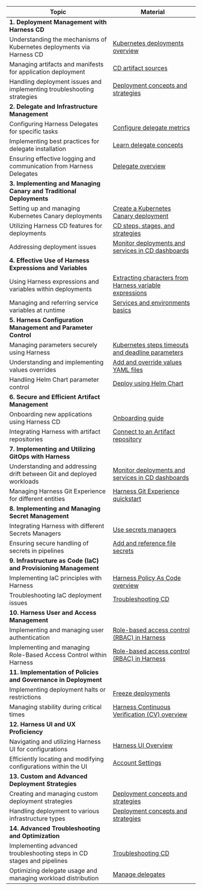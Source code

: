| Topic | Material|
| --- | -- |
| **1. Deployment Management with Harness CD**   | |
| Understanding the mechanisms of Kubernetes deployments via Harness CD  | [Kubernetes deployments overview](https://developer.harness.io/docs/continuous-delivery/deploy-srv-diff-platforms/kubernetes/kubernetes-deployments-overview/) |
| Managing artifacts and manifests for application deployment | [CD artifact sources](https://developer.harness.io/docs/continuous-delivery/x-platform-cd-features/services/artifact-sources/) |
| Handling deployment issues and implementing troubleshooting strategies | [Deployment concepts and strategies](https://developer.harness.io/docs/continuous-delivery/manage-deployments/deployment-concepts/)|
| **2. Delegate and Infrastructure Management**  | |
| Configuring Harness Delegates for specific tasks | [Configure delegate metrics](https://developer.harness.io/docs/platform/delegates/manage-delegates/delegate-metrics/) |
| Implementing best practices for delegate installation | [Learn delegate concepts](https://developer.harness.io/docs/category/delegate-concepts)|
| Ensuring effective logging and communication from Harness Delegates| [Delegate overview](https://developer.harness.io/docs/platform/delegates/delegate-concepts/delegate-overview/) |
| **3. Implementing and Managing Canary and Traditional Deployments** | |
| Setting up and managing Kubernetes Canary deployments | [Create a Kubernetes Canary deployment](https://developer.harness.io/docs/continuous-delivery/deploy-srv-diff-platforms/kubernetes/kubernetes-executions/create-a-kubernetes-canary-deployment/) |
| Utilizing Harness CD features for deployments| [CD steps, stages, and strategies](https://developer.harness.io/docs/continuous-delivery/x-platform-cd-features/executions/stages-steps-strategies/) |
| Addressing deployment issues | [Monitor deployments and services in CD dashboards](https://developer.harness.io/docs/continuous-delivery/monitor-deployments/monitor-cd-deployments)|
| **4. Effective Use of Harness Expressions and Variables**  | |
| Using Harness expressions and variables within deployments| [Extracting characters from Harness variable expressions](https://developer.harness.io/docs/platform/variables-and-expressions/extracting-characters-from-harness-variable-expressions/) |
| Managing and referring service variables at runtime | [Services and environments basics](https://developer.harness.io/docs/continuous-delivery/get-started/services-and-environments-overview/)|
| **5. Harness Configuration Management and Parameter Control** | |
| Managing parameters securely using Harness | [Kubernetes steps timeouts and deadline parameters](https://developer.harness.io/docs/continuous-delivery/deploy-srv-diff-platforms/kubernetes/cd-k8s-ref/kubernetes-steps-timeouts-and-deadline-parameters/) |
| Understanding and implementing values overrides| [Add and override values YAML files](https://developer.harness.io/docs/continuous-delivery/deploy-srv-diff-platforms/kubernetes/cd-kubernetes-category/add-and-override-values-yaml-files/) |
| Handling Helm Chart parameter control| [Deploy using Helm Chart](https://developer.harness.io/docs/continuous-delivery/get-started/cd-tutorials/helm-chart) |
| **6. Secure and Efficient Artifact Management**  | |
| Onboarding new applications using Harness CD  | [Onboarding guide](https://developer.harness.io/docs/continuous-delivery/cd-onboarding/new-user/onboarding-path/)|
| Integrating Harness with artifact repositories | [Connect to an Artifact repository](https://developer.harness.io/docs/platform/connectors/artifact-repositories/connect-to-an-artifact-repo/)|
| **7. Implementing and Utilizing GitOps with Harness** | |
| Understanding and addressing drift between Git and deployed workloads  | [Monitor deployments and services in CD dashboards](https://developer.harness.io/docs/continuous-delivery/monitor-deployments/monitor-cd-deployments/)|
| Managing Harness Git Experience for different entities| [Harness Git Experience quickstart](https://developer.harness.io/docs/platform/git-experience/configure-git-experience-for-harness-entities/)|
| **8. Implementing and Managing Secret Management** | |
| Integrating Harness with different Secrets Managers| [Use secrets managers](https://developer.harness.io/docs/platform/get-started/tutorials/add-secrets-manager) |
| Ensuring secure handling of secrets in pipelines  | [Add and reference file secrets](https://developer.harness.io/docs/platform/secrets/add-file-secrets/)|
| **9. Infrastructure as Code (IaC) and Provisioning Management**  | |
| Implementing IaC principles with Harness | [Harness Policy As Code overview](https://developer.harness.io/docs/continuous-delivery/x-platform-cd-features/advanced/cd-governance/harness-governance-overview/)|
| Troubleshooting IaC deployment issues| [Troubleshooting CD](https://developer.harness.io/docs/troubleshooting/troubleshooting-nextgen#continuous-delivery) |
| **10. Harness User and Access Management**| |
| Implementing and managing user authentication | [Role-based access control (RBAC) in Harness](https://developer.harness.io/docs/platform/role-based-access-control/rbac-in-harness/) |
| Implementing and managing Role-Based Access Control within Harness| [Role-based access control (RBAC) in Harness](https://developer.harness.io/docs/platform/role-based-access-control/rbac-in-harness/)|
| **11. Implementation of Policies and Governance in Deployment**  ||
| Implementing deployment halts or restrictions | [Freeze deployments](https://developer.harness.io/docs/continuous-delivery/manage-deployments/deployment-freeze/)  |
| Managing stability during critical times  | [Harness Continuous Verification (CV) overview](https://developer.harness.io/docs/continuous-delivery/verify/verify-deployments-with-the-verify-step/)|
| **12. Harness UI and UX Proficiency** ||
| Navigating and utilizing Harness UI for configurations | [Harness UI Overview](https://developer.harness.io/docs/get-started/harness-ui-overview/) |
| Efficiently locating and modifying configurations within the UI| [Account Settings](https://developer.harness.io/docs/get-started/harness-ui-overview/#account-settings)|
| **13. Custom and Advanced Deployment Strategies**  |  |
| Creating and managing custom deployment strategies| [Deployment concepts and strategies](https://developer.harness.io/docs/continuous-delivery/manage-deployments/deployment-concepts/) |
| Handling deployment to various infrastructure types| [Deployment concepts and strategies](https://developer.harness.io/docs/continuous-delivery/manage-deployments/deployment-concepts/)|
| **14. Advanced Troubleshooting and Optimization**  |  |
| Implementing advanced troubleshooting steps in CD stages and pipelines | [Troubleshooting CD](https://developer.harness.io/docs/troubleshooting/troubleshooting-nextgen#continuous-delivery)|
| Optimizing delegate usage and managing workload distribution  | [Manage delegates](https://developer.harness.io/docs/category/manage-delegates)|
